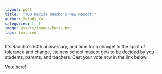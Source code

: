 ```yaml
---
layout: post
title:  "YOU Decide Rancho's New Mascot!"
author: Melody Yu
categories: [  ]
image: assets/images/horse.png
tags: featured
---
```


It's Rancho's 50th anniversary, and time for a change! In the spirit of tolerance and change, the new school mascot gets to be decided by you - students, parents, and teachers. Cast your vote now in the link below.

[Vote here!](https://docs.google.com/forms/d/16fQQYSyURst_wntfszIGNqv-gDqhRdu6OeOdIZHWCyk/edit?ts=606f2f68)
